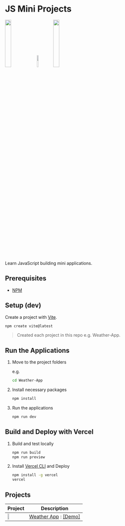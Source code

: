 # JS Mini Projects

<img src="https://logos-world.net/wp-content/uploads/2023/02/JavaScript-Symbol.png" width=20%> <img src="https://vitejs.dev/logo.svg" width=10%> <img src="https://www.hatimeria.com/images/marketing/vercel-logo.png" width=20%><br/>

Learn JavaScript building mini applications.

## Prerequisites

* [NPM](https://docs.npmjs.com/downloading-and-installing-node-js-and-npm)

## Setup (dev)

Create a project with [Vite](https://vite.dev/guide/).

```bash
npm create vite@latest
```

> Created each project in this repo e.g. Weather-App.

## Run the Applications

1. Move to the project folders

    e.g.

    ```bash
    cd Weather-App
    ```

2. Install necessary packages

    ```bash
    npm install
    ```

3. Run the applications

    ```bash
    npm run dev
    ```

## Build and Deploy with Vercel

1. Build and test locally

    ```bash
    npm run build
    npm run preview
    ```

2. Install [Vercel CLI](https://vercel.com/cliercel) and Deploy

    ```bash
    npm install -g vercel
    vercel
    ```

## Projects

| Project | Description |
| ------- | ----------- |
| <img src="https://github.com/user-attachments/assets/16380de5-c64b-4020-83b2-9204ffeefc07" width=30%> | [Weather App](./Weather-App/) : [[Demo]](https://weather-app-saphalls-projects.vercel.app/) |
